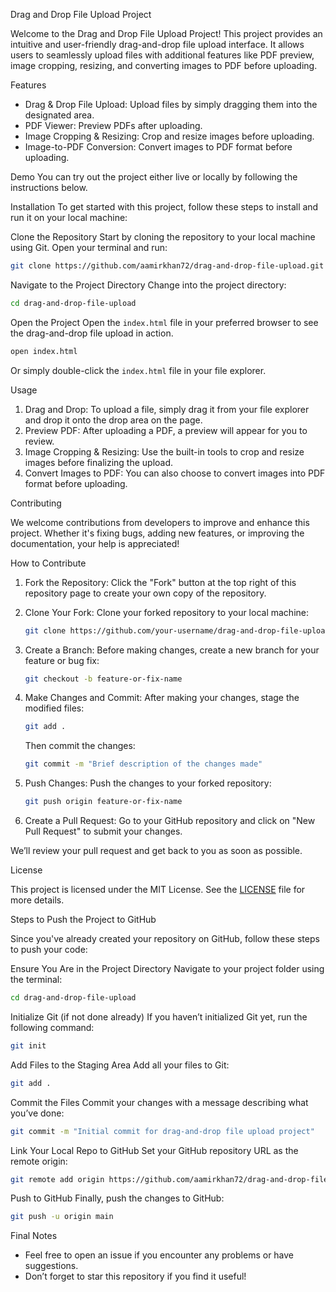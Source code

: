 Drag and Drop File Upload Project

Welcome to the Drag and Drop File Upload Project! This project provides an intuitive and user-friendly drag-and-drop file upload interface. It allows users to seamlessly upload files with additional features like PDF preview, image cropping, resizing, and converting images to PDF before uploading.

Features
- Drag & Drop File Upload: Upload files by simply dragging them into the designated area.
- PDF Viewer: Preview PDFs after uploading.
- Image Cropping & Resizing: Crop and resize images before uploading.
- Image-to-PDF Conversion: Convert images to PDF format before uploading.

Demo
You can try out the project either live or locally by following the instructions below.

Installation
To get started with this project, follow these steps to install and run it on your local machine:

Clone the Repository
Start by cloning the repository to your local machine using Git. Open your terminal and run:

```bash
git clone https://github.com/aamirkhan72/drag-and-drop-file-upload.git
```


Navigate to the Project Directory
Change into the project directory:

```bash
cd drag-and-drop-file-upload
```

Open the Project
Open the `index.html` file in your preferred browser to see the drag-and-drop file upload in action.

```bash
open index.html
```

Or simply double-click the `index.html` file in your file explorer.

Usage

1. Drag and Drop: To upload a file, simply drag it from your file explorer and drop it onto the drop area on the page.
2. Preview PDF: After uploading a PDF, a preview will appear for you to review.
3. Image Cropping & Resizing: Use the built-in tools to crop and resize images before finalizing the upload.
4. Convert Images to PDF: You can also choose to convert images into PDF format before uploading.

Contributing

We welcome contributions from developers to improve and enhance this project. Whether it's fixing bugs, adding new features, or improving the documentation, your help is appreciated!

How to Contribute
1. Fork the Repository: Click the "Fork" button at the top right of this repository page to create your own copy of the repository.
2. Clone Your Fork: Clone your forked repository to your local machine:

   ```bash
   git clone https://github.com/your-username/drag-and-drop-file-upload.git
   ```

3. Create a Branch: Before making changes, create a new branch for your feature or bug fix:

   ```bash
   git checkout -b feature-or-fix-name
   ```

4. Make Changes and Commit: After making your changes, stage the modified files:

   ```bash
   git add .
   ```

   Then commit the changes:

   ```bash
   git commit -m "Brief description of the changes made"
   ```

5. Push Changes: Push the changes to your forked repository:

   ```bash
   git push origin feature-or-fix-name
   ```

6. Create a Pull Request: Go to your GitHub repository and click on "New Pull Request" to submit your changes.

We’ll review your pull request and get back to you as soon as possible.

 License

This project is licensed under the MIT License. See the [LICENSE](LICENSE) file for more details.

 Steps to Push the Project to GitHub

Since you've already created your repository on GitHub, follow these steps to push your code:

 Ensure You Are in the Project Directory
Navigate to your project folder using the terminal:

```bash
cd drag-and-drop-file-upload
```

 Initialize Git (if not done already)
If you haven’t initialized Git yet, run the following command:

```bash
git init
```

 Add Files to the Staging Area
Add all your files to Git:

```bash
git add .
```

 Commit the Files
Commit your changes with a message describing what you’ve done:

```bash
git commit -m "Initial commit for drag-and-drop file upload project"
```

 Link Your Local Repo to GitHub
Set your GitHub repository URL as the remote origin:

```bash
git remote add origin https://github.com/aamirkhan72/drag-and-drop-file-upload.git
```

 Push to GitHub
Finally, push the changes to GitHub:

```bash
git push -u origin main
```

 Final Notes
- Feel free to open an issue if you encounter any problems or have suggestions.
- Don’t forget to star this repository if you find it useful!

